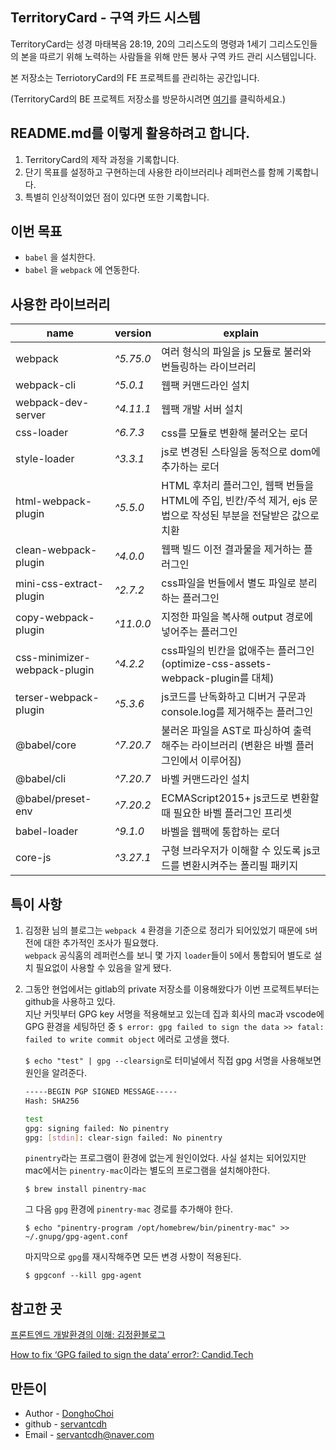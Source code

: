 ## TerritoryCard - 구역 카드 시스템

TerritoryCard는 성경 마태복음 28:19, 20의 그리스도의 명령과 1세기 그리스도인들의 본을 따르기 위해 노력하는 사람들을 위해 만든 봉사 구역 카드 관리 시스템입니다.

본 저장소는 TerriotoryCard의 FE 프로젝트를 관리하는 공간입니다.

(TerritoryCard의 BE 프로젝트 저장소를 방문하시려면 [여기](https://github.com/servantcdh/territory-card-api)를 클릭하세요.)

## README.md를 이렇게 활용하려고 합니다.

1. TerritoryCard의 제작 과정을 기록합니다.
2. 단기 목표를 설정하고 구현하는데 사용한 라이브러리나 레퍼런스를 함께 기록합니다.
3. 특별히 인상적이었던 점이 있다면 또한 기록합니다.

## 이번 목표

- `babel` 을 설치한다.
- `babel` 을 `webpack` 에 연동한다.

## 사용한 라이브러리

| name                         | version   | explain                                                                                                        |
| ---------------------------- | --------- | -------------------------------------------------------------------------------------------------------------- |
| webpack                      | _^5.75.0_ | 여러 형식의 파일을 js 모듈로 불러와 번들링하는 라이브러리                                                      |
| webpack-cli                  | _^5.0.1_  | 웹팩 커맨드라인 설치                                                                                           |
| webpack-dev-server           | _^4.11.1_ | 웹팩 개발 서버 설치                                                                                            |
| css-loader                   | _^6.7.3_  | css를 모듈로 변환해 불러오는 로더                                                                              |
| style-loader                 | _^3.3.1_  | js로 변경된 스타일을 동적으로 dom에 추가하는 로더                                                              |
| html-webpack-plugin          | _^5.5.0_  | HTML 후처리 플러그인, 웹팩 번들을 HTML에 주입, 빈칸/주석 제거, ejs 문법으로 작성된 부분을 전달받은 값으로 치환 |
| clean-webpack-plugin         | _^4.0.0_  | 웹팩 빌드 이전 결과물을 제거하는 플러그인                                                                      |
| mini-css-extract-plugin      | _^2.7.2_  | css파일을 번들에서 별도 파일로 분리하는 플러그인                                                               |
| copy-webpack-plugin          | _^11.0.0_ | 지정한 파일을 복사해 output 경로에 넣어주는 플러그인                                                           |
| css-minimizer-webpack-plugin | _^4.2.2_  | css파일의 빈칸을 없애주는 플러그인 (optimize-css-assets-webpack-plugin를 대체)                                 |
| terser-webpack-plugin        | _^5.3.6_  | js코드를 난독화하고 디버거 구문과 console.log를 제거해주는 플러그인                                            |
| @babel/core                  | _^7.20.7_ | 불러온 파일을 AST로 파싱하여 출력해주는 라이브러리 (변환은 바벨 플러그인에서 이루어짐)                         |
| @babel/cli                   | _^7.20.7_ | 바벨 커맨드라인 설치                                                                                           |
| @babel/preset-env            | _^7.20.2_ | ECMAScript2015+ js코드로 변환할 때 필요한 바벨 플러그인 프리셋                                                 |
| babel-loader                 | _^9.1.0_  | 바벨을 웹팩에 통합하는 로더                                                                                    |
| core-js                      | _^3.27.1_ | 구형 브라우저가 이해할 수 있도록 js코드를 변환시켜주는 폴리필 패키지                                           |

## 특이 사항

1. 김정환 님의 블로그는 `webpack 4` 환경을 기준으로 정리가 되어있었기 때문에 `5`버전에 대한 추가적인 조사가 필요했다.  
   `webpack` 공식홈의 레퍼런스를 보니 몇 가지 `loader`들이 `5`에서 통합되어 별도로 설치 필요없이 사용할 수 있음을 알게 됐다.

2. 그동안 현업에서는 gitlab의 private 저장소를 이용해왔다가 이번 프로젝트부터는 github을 사용하고 있다.  
   지난 커밋부터 GPG key 서명을 적용해보고 있는데 집과 회사의 mac과 vscode에 GPG 환경을 세팅하던 중 `$ error: gpg failed to sign the data >> fatal: failed to write commit object` 에러로 고생을 했다.

   `$ echo "test" | gpg --clearsign`로 터미널에서 직접 gpg 서명을 사용해보면 원인을 알려준다.

   ```bash
   -----BEGIN PGP SIGNED MESSAGE-----
   Hash: SHA256

   test
   gpg: signing failed: No pinentry
   gpg: [stdin]: clear-sign failed: No pinentry
   ```

   `pinentry`라는 프로그램이 환경에 없는게 원인이었다. 사실 설치는 되어있지만 mac에서는 `pinentry-mac`이라는 별도의 프로그램을 설치해야한다.

   `$ brew install pinentry-mac`

   그 다음 `gpg` 환경에 `pinentry-mac` 경로를 추가해야 한다.

   `$ echo "pinentry-program /opt/homebrew/bin/pinentry-mac" >> ~/.gnupg/gpg-agent.conf`

   마지막으로 `gpg`를 재시작해주면 모든 변경 사항이 적용된다.

   `$ gpgconf --kill gpg-agent`

## 참고한 곳

[프론트엔드 개발환경의 이해: 김정환블로그](https://jeonghwan-kim.github.io/series/2019/12/22/frontend-dev-env-babel.html)

[How to fix ‘GPG failed to sign the data’ error?: Candid.Tech](https://candid.technology/error-gpg-failed-to-sign-the-data/)

## 만든이

- Author - [DonghoChoi](https://github.com/servantcdh)
- github - [servantcdh](https://github.com/servantcdh)
- Email - [servantcdh@naver.com](servantcdh@naver.com)
